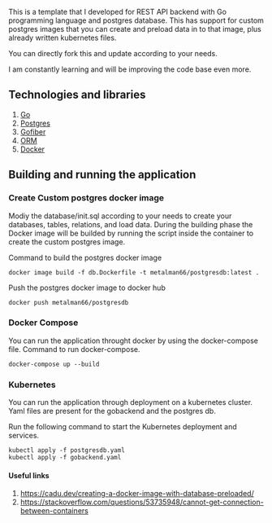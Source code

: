 This is a template that I developed for REST API backend with Go programming language and postgres database.
This has support for custom postgres images that you can create and preload data in to that image, plus already written kubernetes files.

You can directly fork this and update according to your needs.

I am constantly learning and will be improving the code base even more.

## Technologies and libraries
1. [Go](https://go.dev/)
2. [Postgres](https://www.postgresql.org/)
3. [Gofiber](https://gofiber.io/)
4. [ORM](https://gorm.io/)
5. [Docker](https://www.docker.com/)

## Building and running the application

### Create Custom postgres docker image
Modiy the database/init.sql according to your needs to create your databases, tables, relations, and load data.
During the building phase the Docker image will be builded by running the script inside the container to create the custom postgres image.

Command to build the postgres docker image
```
docker image build -f db.Dockerfile -t metalman66/postgresdb:latest .
```

Push the postgres docker image to docker hub
```
docker push metalman66/postgresdb
```

### Docker Compose

You can run the application throught docker by using the docker-compose file.
Command to run docker-compose.

```
docker-compose up --build
```

### Kubernetes
You can run the application through deployment on a kubernetes cluster. 
Yaml files are present for the gobackend and the postgres db.


Run the following command to start the Kubernetes deployment and services.
```
kubectl apply -f postgresdb.yaml
kubectl apply -f gobackend.yaml
```


#### Useful links
1. https://cadu.dev/creating-a-docker-image-with-database-preloaded/
2. https://stackoverflow.com/questions/53735948/cannot-get-connection-between-containers